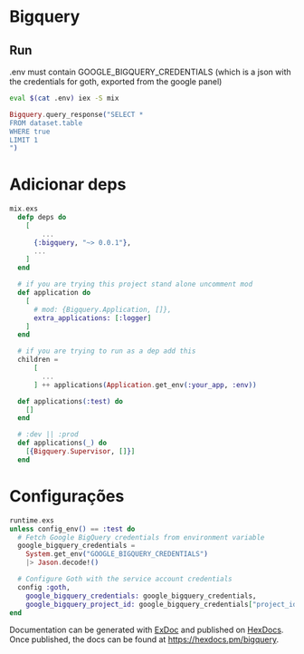 # Bigquery

## Run

.env must contain GOOGLE_BIGQUERY_CREDENTIALS (which is a json with the credentials for goth, exported from the google panel)

```sh
eval $(cat .env) iex -S mix
```

```ex
Bigquery.query_response("SELECT *
FROM dataset.table
WHERE true
LIMIT 1
")
```

# Adicionar deps

```ex
mix.exs
  defp deps do
    [
        ...
      {:bigquery, "~> 0.0.1"},
      ...
    ]
  end

  # if you are trying this project stand alone uncomment mod
  def application do
    [
      # mod: {Bigquery.Application, []},
      extra_applications: [:logger]
    ]
  end

  # if you are trying to run as a dep add this
  children =
      [
        ...
      ] ++ applications(Application.get_env(:your_app, :env))

  def applications(:test) do
    []
  end

  # :dev || :prod
  def applications(_) do
    [{Bigquery.Supervisor, []}]
  end
```

# Configurações

```ex
runtime.exs
unless config_env() == :test do
  # Fetch Google BigQuery credentials from environment variable
  google_bigquery_credentials =
    System.get_env("GOOGLE_BIGQUERY_CREDENTIALS")
    |> Jason.decode!()

  # Configure Goth with the service account credentials
  config :goth,
    google_bigquery_credentials: google_bigquery_credentials,
    google_bigquery_project_id: google_bigquery_credentials["project_id"]
end
```

Documentation can be generated with [ExDoc](https://github.com/elixir-lang/ex_doc)
and published on [HexDocs](https://hexdocs.pm). Once published, the docs can
be found at <https://hexdocs.pm/bigquery>.




